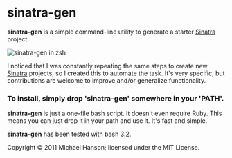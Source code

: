 sinatra-gen
===========

**sinatra-gen** is a simple command-line utility to generate a starter [Sinatra]
project.

![sinatra-gen in zsh](http://dl.dropbox.com/u/2827486/sinatra-gen.png)

I noticed that I was constantly repeating the same steps to create new [Sinatra]
projects, so I created this to automate the task. It's very specific, but
contributions are welcome to improve and/or generalize functionality.

### To install, simply drop 'sinatra-gen' somewhere in your 'PATH'.

**sinatra-gen** is just a one-file bash script. It doesn't even require Ruby.
This means you can just drop it in your path and use it. It's fast and simple.

**sinatra-gen** has been tested with bash 3.2.

Copyright © 2011 Michael Hanson; licensed under the MIT License.


[Sinatra]: http://www.sinatrarb.com/

